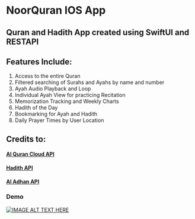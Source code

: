 # NoorQuran IOS App
## Quran and Hadith App created using SwiftUI and RESTAPI
## Features Include:
1. Access to the entire Quran
2. Filtered searching of Surahs and Ayahs by name and number
3. Ayah Audio Playback and Loop
4. Individual Ayah View for practicing Recitation
5. Memorization Tracking and Weekly Charts
6. Hadith of the Day
7. Bookmarking for Ayah and Hadith
8. Daily Prayer Times by User Location 

## Credits to:
#### [Al Quran Cloud API](https://alquran.cloud/api)
#### [Hadith API](https://www.hadithapi.com/)
#### [Al Adhan API](https://aladhan.com/)

### Demo

[![IMAGE ALT TEXT HERE](https://img.youtube.com/vi/0ycXkex3_6I/0.jpg)](https://www.youtube.com/watch?v=0ycXkex3_6I)
